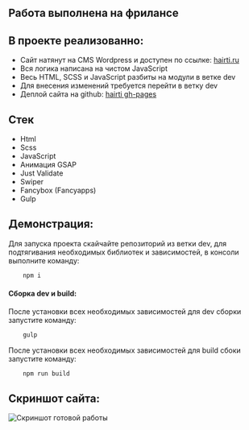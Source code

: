 ## Работа выполнена на фрилансе
## В проекте реализованно:
- Сайт натянут на CMS Wordpress и доступен по ссылке: [hairti.ru](http://hairti.ru/ "hairti.ru")
- Вся логика написана на чистом JavaScript
- Весь HTML, SCSS и JavaScript разбиты на модули в ветке dev
- Для внесения изменений требуется перейти в ветку dev 
- Деплой сайта на github: [hairti gh-pages](https://sashadev86.github.io/HAiRTi-2.0/ "hairti")


## Стек
- Html
- Scss
- JavaScript
- Анимация GSAP
- Just Validate
- Swiper
- Fancybox (Fancyapps)
- Gulp

## Демонстрация:
Для запуска проекта скайчайте репозиторий из ветки dev, для подтягивания необходимых библиотек и зависимостей, в консоли выполните команду:
```JavaScript
    npm i
```

#### Сборка dev и build:
После установки всех необходимых зависимостей для dev сборки запустите команду:
```JavaScript
    gulp
```
После установки всех необходимых зависимостей для build сбоки запустите команду:
```JavaScript
    npm run build
```

## Скриншот сайта:
![Скриншот готовой работы](hairti.png 'Скриншот готовой работы')

